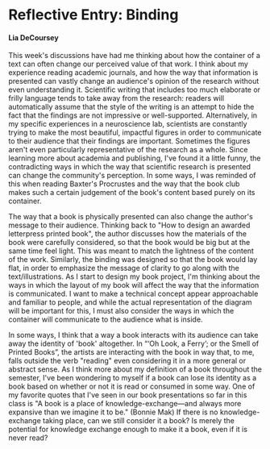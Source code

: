 # Reflective Entry: Binding

#### Lia DeCoursey


This week's discussions have had me thinking about how the container of a text can often change our perceived value of that work. I think about my experience reading academic journals, and how the way that information is presented can vastly change an audience's opinion of the research without even understanding it. Scientific writing that includes too much elaborate or frilly language tends to take away from the research: readers will automatically assume that the style of the writing is an attempt to hide the fact that the findings are not impressive or well-supported. Alternatively, in my specific experiences in a neuroscience lab, scientists are constantly trying to make the most beautiful, impactful figures in order to communicate to their audience that their findings are important. Sometimes the figures aren't even particularly representative of the research as a whole. Since learning more about academia and publishing, I've found it a little funny, the contradicting ways in which the way that scientific research is presented can change the community's perception. In some ways, I was reminded of this when reading Baxter's Procrustes and the way that the book club makes such a certain judgement of the book's content based purely on its container.


The way that a book is physically presented can also change the author's message to their audience. Thinking back to "How to design an awarded letterpress printed book", the author discusses how the materials of the book were carefully considered, so that the book would be big but at the same time feel light. This was meant to match the lightness of the content of the work. Similarly, the binding was designed so that the book would lay flat, in order to emphasize the message of clarity to go along with the text/illustrations. As I start to design my book project, I'm thinking about the ways in which the layout of my book will affect the way that the information is communicated. I want to make a technical concept appear approachable and familiar to people, and while the actual representation of the diagram will be important for this, I must also consider the ways in which the container will communicate to the audience what is inside. 


In some ways, I think that a way a book interacts with its audience can take away the identity of 'book' altogether. In “‘Oh Look, a Ferry’; or the Smell of Printed Books”, the artists are interacting with the book in way that, to me, falls outside the verb "reading" even considering it in a more general or abstract sense. As I think more about my definition of a book throughout the semester, I've been wondering to myself if a book can lose its identity as a book based on whether or not it is read or consumed in some way. One of my favorite quotes that I've seen in our book presentations so far in this class is "A book is a place of knowledge-exchange—and always more expansive than we imagine it to be." (Bonnie Mak) If there is no knowledge-exchange taking place, can we still consider it a book? Is merely the potential for knowledge exchange enough to make it a book, even if it is never read? 

